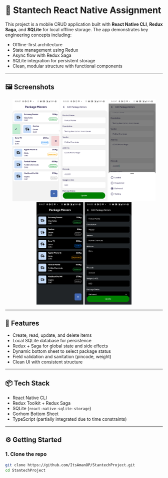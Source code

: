 # 📱 Stantech React Native Assignment

This project is a mobile CRUD application built with **React Native CLI**, **Redux Saga**, and **SQLite** for local offline storage. The app demonstrates key engineering concepts including:

- Offline-first architecture  
- State management using Redux  
- Async flow with Redux Saga  
- SQLite integration for persistent storage  
- Clean, modular structure with functional components  

---

## 🖼️ Screenshots

<p align="center">
  <img src="screenshots/ss-1-light_theme.jpg" width="150"/>
  <img src="screenshots/ss-2-light_theme.jpg" width="150"/>
  <img src="screenshots/ss-3-light_theme.jpg" width="150"/>
  <img src="screenshots/ss-4-dark_theme.jpg" width="150"/>
  <img src="screenshots/ss-5-dark_theme.jpg" width="150"/>
</p>

---

## 🚀 Features

- Create, read, update, and delete items
- Local SQLite database for persistence
- Redux + Saga for global state and side effects
- Dynamic bottom sheet to select package status
- Field validation and sanitation (pincode, weight)
- Clean UI with consistent structure

---

## 📦 Tech Stack

- React Native CLI
- Redux Toolkit + Redux Saga
- SQLite (`react-native-sqlite-storage`)
- Gorhom Bottom Sheet
- TypeScript (partially integrated due to time constraints)

---

## ⚙️ Getting Started

### 1. Clone the repo

```bash
git clone https://github.com/ItsAmanOP/StantechProject.git
cd StantechProject

